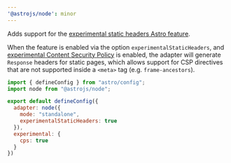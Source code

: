 ```yaml
---
'@astrojs/node': minor
---
```


Adds support for the [experimental static headers Astro feature](https://docs.astro.build/en/reference/adapter-reference/#experimentalstaticheaders).

When the feature is enabled via the option `experimentalStaticHeaders`, and [experimental Content Security Policy](https://docs.astro.build/en/reference/experimental-flags/csp/) is enabled, the adapter will generate `Response` headers for static pages, which allows support for CSP directives that are not supported inside a `<meta>` tag (e.g. `frame-ancestors`).

```js
import { defineConfig } from "astro/config";
import node from "@astrojs/node";

export default defineConfig({
  adapter: node({
    mode: "standalone",
    experimentalStaticHeaders: true
  }),
  experimental: {
    cps: true
  }
})
```
